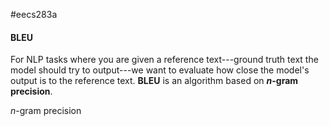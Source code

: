 #eecs283a



#### BLEU
For NLP tasks where you are given a reference text---ground truth text the model should try to output---we want to evaluate how close the model's output is to the reference text. **BLEU** is an algorithm based on **$n$-gram precision**.

$n$-gram precision